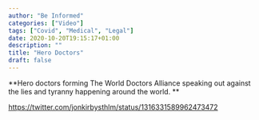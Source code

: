 ```yaml
---
author: "Be Informed"
categories: ["Video"]
tags: ["Covid", "Medical", "Legal"]
date: 2020-10-20T19:15:17+01:00
description: ""
title: "Hero Doctors"
draft: false
---
```


**Hero doctors forming  The World Doctors Alliance  speaking out against the lies and tyranny happening around the world. **  

https://twitter.com/jonkirbysthlm/status/1316331589962473472  